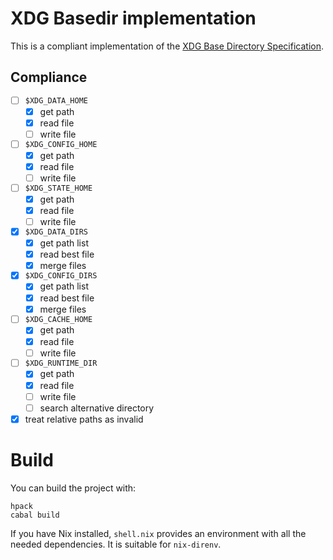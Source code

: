 # XDG Basedir implementation

This is a compliant implementation of the [XDG Base Directory Specification](https://specifications.freedesktop.org/basedir-spec/basedir-spec-latest.html).

## Compliance

- [ ] `$XDG_DATA_HOME`
  - [X] get path
  - [X] read file
  - [ ] write file
- [ ] `$XDG_CONFIG_HOME`
  - [X] get path
  - [X] read file
  - [ ] write file
- [ ] `$XDG_STATE_HOME`
  - [X] get path
  - [X] read file
  - [ ] write file
- [X] `$XDG_DATA_DIRS`
  - [X] get path list
  - [X] read best file
  - [X] merge files
- [X] `$XDG_CONFIG_DIRS`
  - [X] get path list
  - [X] read best file
  - [X] merge files
- [ ] `$XDG_CACHE_HOME`
  - [X] get path
  - [X] read file
  - [ ] write file
- [ ] `$XDG_RUNTIME_DIR`
  - [X] get path
  - [X] read file
  - [ ] write file
  - [ ] search alternative directory
- [X] treat relative paths as invalid

# Build

You can build the project with:

```
hpack
cabal build
```

If you have Nix installed, `shell.nix` provides an environment with all the needed dependencies. It is suitable for `nix-direnv`.
